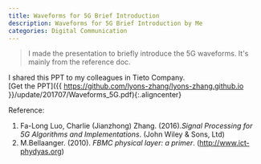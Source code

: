 ```yaml
---
title: Waveforms for 5G Brief Introduction
description: Waveforms for 5G Brief Introduction by Me
categories: Digital Communication
---
```


>  I made the presentation to briefly introduce the 5G waveforms. It's mainly from the reference doc.   
  
  
I shared this PPT to my colleagues in Tieto Company.   
[Get the PPT]({{ https://github.com/lyons-zhang/lyons-zhang.github.io }}/update/201707/Waveforms_5G.pdf){:.aligncenter}  


Reference:  
1. Fa-Long Luo, Charlie (Jianzhong) Zhang. (2016).*Signal Processing for 5G Algorithms and Implementations*. (John Wiley & Sons, Ltd)  
2. M.Bellaanger. (2010). *FBMC physical layer: a primer*. (http://www.ict-phydyas.org) 
